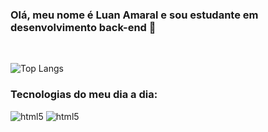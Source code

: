 ### Olá, meu nome é Luan Amaral e sou estudante em desenvolvimento back-end 🚀
<br>

![Top Langs](https://github-readme-stats.vercel.app/api/top-langs/?username=luanpabloj&layout=compact&theme=dark)


### Tecnologias do meu dia a dia:

<div style="display: inline_block">

<img aling="center" alt="html5" src="https://img.shields.io/badge/C%23-239120?style=for-the-badge&logo=c-sharp&logoColor=white">
<img aling="center" alt="html5" src="https://img.shields.io/badge/Java-ED8B00?style=for-the-badge&logo=openjdk&logoColor=white">

</div>
